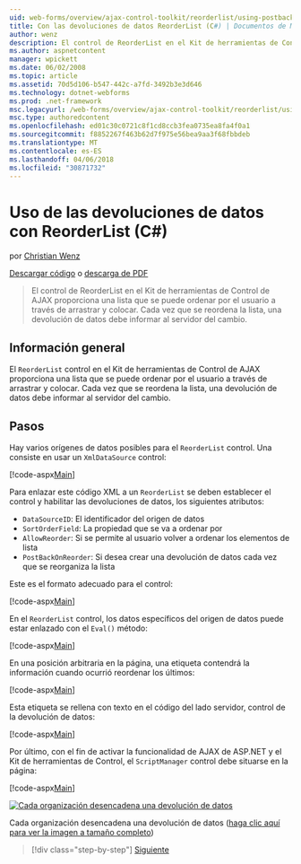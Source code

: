 ```yaml
---
uid: web-forms/overview/ajax-control-toolkit/reorderlist/using-postbacks-with-reorderlist-cs
title: Con las devoluciones de datos ReorderList (C#) | Documentos de Microsoft
author: wenz
description: El control de ReorderList en el Kit de herramientas de Control de AJAX proporciona una lista que se puede ordenar por el usuario a través de arrastrar y colocar. Cada vez que se reordena la lista, un pedido de compra...
ms.author: aspnetcontent
manager: wpickett
ms.date: 06/02/2008
ms.topic: article
ms.assetid: 70d5d106-b547-442c-a7fd-3492b3e3d646
ms.technology: dotnet-webforms
ms.prod: .net-framework
msc.legacyurl: /web-forms/overview/ajax-control-toolkit/reorderlist/using-postbacks-with-reorderlist-cs
msc.type: authoredcontent
ms.openlocfilehash: ed01c30c0721c8f1cd8ccb3fea0735ea8fa4f0a1
ms.sourcegitcommit: f8852267f463b62d7f975e56bea9aa3f68fbbdeb
ms.translationtype: MT
ms.contentlocale: es-ES
ms.lasthandoff: 04/06/2018
ms.locfileid: "30871732"
---
```

<a name="using-postbacks-with-reorderlist-c"></a>Uso de las devoluciones de datos con ReorderList (C#)
====================
por [Christian Wenz](https://github.com/wenz)

[Descargar código](http://download.microsoft.com/download/9/3/f/93f8daea-bebd-4821-833b-95205389c7d0/ReorderList4.cs.zip) o [descarga de PDF](http://download.microsoft.com/download/2/d/c/2dc10e34-6983-41d4-9c08-f78f5387d32b/reorderlist4CS.pdf)

> El control de ReorderList en el Kit de herramientas de Control de AJAX proporciona una lista que se puede ordenar por el usuario a través de arrastrar y colocar. Cada vez que se reordena la lista, una devolución de datos debe informar al servidor del cambio.


## <a name="overview"></a>Información general

El `ReorderList` control en el Kit de herramientas de Control de AJAX proporciona una lista que se puede ordenar por el usuario a través de arrastrar y colocar. Cada vez que se reordena la lista, una devolución de datos debe informar al servidor del cambio.

## <a name="steps"></a>Pasos

Hay varios orígenes de datos posibles para el `ReorderList` control. Una consiste en usar un `XmlDataSource` control:

[!code-aspx[Main](using-postbacks-with-reorderlist-cs/samples/sample1.aspx)]

Para enlazar este código XML a un `ReorderList` se deben establecer el control y habilitar las devoluciones de datos, los siguientes atributos:

- `DataSourceID`: El identificador del origen de datos
- `SortOrderField`: La propiedad que se va a ordenar por
- `AllowReorder`: Si se permite al usuario volver a ordenar los elementos de lista
- `PostBackOnReorder`: Si desea crear una devolución de datos cada vez que se reorganiza la lista

Este es el formato adecuado para el control:

[!code-aspx[Main](using-postbacks-with-reorderlist-cs/samples/sample2.aspx)]

En el `ReorderList` control, los datos específicos del origen de datos puede estar enlazado con el `Eval()` método:

[!code-aspx[Main](using-postbacks-with-reorderlist-cs/samples/sample3.aspx)]

En una posición arbitraria en la página, una etiqueta contendrá la información cuando ocurrió reordenar los últimos:

[!code-aspx[Main](using-postbacks-with-reorderlist-cs/samples/sample4.aspx)]

Esta etiqueta se rellena con texto en el código del lado servidor, control de la devolución de datos:

[!code-aspx[Main](using-postbacks-with-reorderlist-cs/samples/sample5.aspx)]

Por último, con el fin de activar la funcionalidad de AJAX de ASP.NET y el Kit de herramientas de Control, el `ScriptManager` control debe situarse en la página:

[!code-aspx[Main](using-postbacks-with-reorderlist-cs/samples/sample6.aspx)]


[![Cada organización desencadena una devolución de datos](using-postbacks-with-reorderlist-cs/_static/image2.png)](using-postbacks-with-reorderlist-cs/_static/image1.png)

Cada organización desencadena una devolución de datos ([haga clic aquí para ver la imagen a tamaño completo](using-postbacks-with-reorderlist-cs/_static/image3.png))

> [!div class="step-by-step"]
> [Siguiente](drag-and-drop-via-reorderlist-cs.md)
